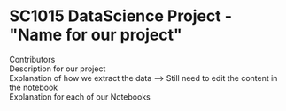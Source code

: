 # SC1015 DataScience Project - "Name for our project"  
Contributors  
Description for our project  
Explanation of how we extract the data  --> Still need to edit the content in the notebook  
Explanation for each of our Notebooks  
